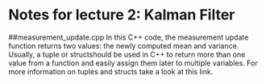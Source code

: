 # Notes for lecture 2: Kalman Filter

##measurement_update.cpp
In this C++ code, the measurement update function returns two values: the newly computed mean and variance. Usually, a tuple or structshould be used in C++ to return more than one value from a function and easily assign them later to multiple variables. For more information on tuples and structs take a look at this link.
